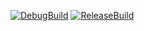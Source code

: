 [![DebugBuild](https://github.com/Onuma0128/GE3/actions/workflows/DebugBuild.yml/badge.svg)](https://github.com/Onuma0128/GE3/actions/workflows/DebugBuild.yml)
[![ReleaseBuild](https://github.com/Onuma0128/GE3/actions/workflows/ReleaseBuild.yml/badge.svg)](https://github.com/Onuma0128/GE3/actions/workflows/ReleaseBuild.yml)
